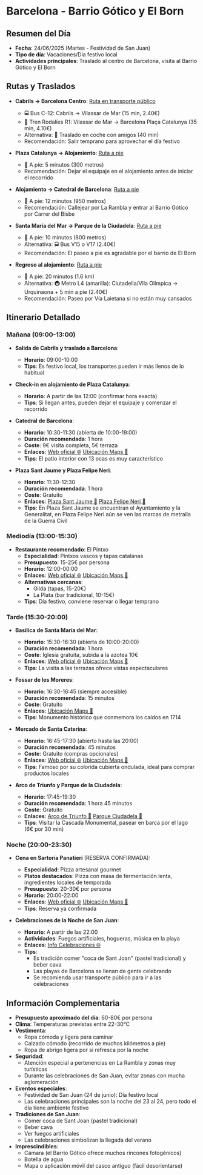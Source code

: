 # Barcelona - Barrio Gótico y El Born

## Resumen del Día
* **Fecha**: 24/06/2025 (Martes - Festividad de San Juan)
* **Tipo de día**: Vacaciones/Día festivo local
* **Actividades principales**: Traslado al centro de Barcelona, visita al Barrio Gótico y El Born

## Rutas y Traslados
* **Cabrils → Barcelona Centro**: [Ruta en transporte público](https://www.google.com/maps/dir/?api=1&origin=Cabrils&destination=Plaza+Catalunya+Barcelona&travelmode=transit)
  * 🚍 Bus C-12: Cabrils → Vilassar de Mar (15 min, 2.40€)
  * 🚆 Tren Rodalies R1: Vilassar de Mar → Barcelona Plaça Catalunya (35 min, 4.10€)
  * Alternativa: 🚗 Traslado en coche con amigos (40 min)
  * Recomendación: Salir temprano para aprovechar el día festivo

* **Plaza Catalunya → Alojamiento**: [Ruta a pie](https://www.google.com/maps/dir/?api=1&origin=Plaza+Catalunya+Barcelona&destination=Plaza+Catalunya+8+Barcelona&travelmode=walking)
  * 🚶 A pie: 5 minutos (300 metros)
  * Recomendación: Dejar el equipaje en el alojamiento antes de iniciar el recorrido

* **Alojamiento → Catedral de Barcelona**: [Ruta a pie](https://www.google.com/maps/dir/?api=1&origin=Plaza+Catalunya+8+Barcelona&destination=Catedral+de+Barcelona&travelmode=walking)
  * 🚶 A pie: 12 minutos (950 metros)
  * Recomendación: Callejear por La Rambla y entrar al Barrio Gótico por Carrer del Bisbe

* **Santa María del Mar → Parque de la Ciudadela**: [Ruta a pie](https://www.google.com/maps/dir/?api=1&origin=Basilica+de+Santa+Maria+del+Mar+Barcelona&destination=Parc+de+la+Ciutadella&travelmode=walking)
  * 🚶 A pie: 10 minutos (800 metros)
  * Alternativa: 🚍 Bus V15 o V17 (2.40€)
  * Recomendación: El paseo a pie es agradable por el barrio de El Born

* **Regreso al alojamiento**: [Ruta a pie](https://www.google.com/maps/dir/?api=1&origin=Parc+de+la+Ciutadella&destination=Plaza+Catalunya+8+Barcelona&travelmode=walking)
  * 🚶 A pie: 20 minutos (1.6 km)
  * Alternativa: 🚇 Metro L4 (amarilla): Ciutadella/Vila Olímpica → Urquinaona + 5 min a pie (2.40€)
  * Recomendación: Paseo por Vía Laietana si no están muy cansados

## Itinerario Detallado
### Mañana (09:00-13:00)
* **Salida de Cabrils y traslado a Barcelona**:
  * **Horario**: 09:00-10:00
  * **Tips**: Es festivo local, los transportes pueden ir más llenos de lo habitual

* **Check-in en alojamiento de Plaza Catalunya**:
  * **Horario**: A partir de las 12:00 (confirmar hora exacta)
  * **Tips**: Si llegan antes, pueden dejar el equipaje y comenzar el recorrido

* **Catedral de Barcelona**:
  * **Horario**: 10:30-11:30 (abierta de 10:00-19:00)
  * **Duración recomendada**: 1 hora
  * **Coste**: 9€ visita completa, 5€ terraza
  * **Enlaces**: [Web oficial 🌐](https://catedralbcn.org) [Ubicación Maps 📍](https://www.google.com/maps/dir/?api=1&destination=Catedral+de+Barcelona&travelmode=walking)
  * **Tips**: El patio interior con 13 ocas es muy característico

* **Plaza Sant Jaume y Plaza Felipe Neri**:
  * **Horario**: 11:30-12:30
  * **Duración recomendada**: 1 hora
  * **Coste**: Gratuito
  * **Enlaces**: [Plaza Sant Jaume 📍](https://www.google.com/maps/dir/?api=1&destination=Plaza+Sant+Jaume+Barcelona&travelmode=walking) [Plaza Felipe Neri 📍](https://www.google.com/maps/dir/?api=1&destination=Plaza+Felipe+Neri+Barcelona&travelmode=walking)
  * **Tips**: En Plaza Sant Jaume se encuentran el Ayuntamiento y la Generalitat, en Plaza Felipe Neri aún se ven las marcas de metralla de la Guerra Civil

### Mediodía (13:00-15:30)
* **Restaurante recomendado**: El Pintxo
  * **Especialidad**: Pintxos vascos y tapas catalanas
  * **Presupuesto**: 15-25€ por persona
  * **Horario**: 12:00-00:00
  * **Enlaces**: [Web oficial 🌐](https://elpintxo.es) [Ubicación Maps 📍](https://www.google.com/maps/dir/?api=1&destination=El+Pintxo+Barcelona&travelmode=walking)
  * **Alternativas cercanas**: 
    * Gilda (tapas, 15-20€)
    * La Plata (bar tradicional, 10-15€)
  * **Tips**: Día festivo, conviene reservar o llegar temprano

### Tarde (15:30-20:00)
* **Basílica de Santa María del Mar**:
  * **Horario**: 15:30-16:30 (abierta de 10:00-20:00)
  * **Duración recomendada**: 1 hora
  * **Coste**: Iglesia gratuita, subida a la azotea 10€
  * **Enlaces**: [Web oficial 🌐](https://www.santamariadelmarbarcelona.org) [Ubicación Maps 📍](https://www.google.com/maps/dir/?api=1&destination=Basilica+de+Santa+Maria+del+Mar+Barcelona&travelmode=walking)
  * **Tips**: La visita a las terrazas ofrece vistas espectaculares

* **Fossar de les Moreres**:
  * **Horario**: 16:30-16:45 (siempre accesible)
  * **Duración recomendada**: 15 minutos
  * **Coste**: Gratuito
  * **Enlaces**: [Ubicación Maps 📍](https://www.google.com/maps/dir/?api=1&destination=Fossar+de+les+Moreres+Barcelona&travelmode=walking)
  * **Tips**: Monumento histórico que conmemora los caídos en 1714

* **Mercado de Santa Caterina**:
  * **Horario**: 16:45-17:30 (abierto hasta las 20:00)
  * **Duración recomendada**: 45 minutos
  * **Coste**: Gratuito (compras opcionales)
  * **Enlaces**: [Web oficial 🌐](https://www.mercatsantacaterina.com) [Ubicación Maps 📍](https://www.google.com/maps/dir/?api=1&destination=Mercat+Santa+Caterina+Barcelona&travelmode=walking)
  * **Tips**: Famoso por su colorida cubierta ondulada, ideal para comprar productos locales

* **Arco de Triunfo y Parque de la Ciudadela**:
  * **Horario**: 17:45-19:30
  * **Duración recomendada**: 1 hora 45 minutos
  * **Coste**: Gratuito
  * **Enlaces**: [Arco de Triunfo 📍](https://www.google.com/maps/dir/?api=1&destination=Arco+de+Triunfo+Barcelona&travelmode=walking) [Parque Ciudadela 📍](https://www.google.com/maps/dir/?api=1&destination=Parc+de+la+Ciutadella+Barcelona&travelmode=walking)
  * **Tips**: Visitar la Cascada Monumental, pasear en barca por el lago (6€ por 30 min)

### Noche (20:00-23:30)
* **Cena en Sartoria Panatieri** (RESERVA CONFIRMADA):
  * **Especialidad**: Pizza artesanal gourmet
  * **Platos destacados**: Pizza con masa de fermentación lenta, ingredientes locales de temporada
  * **Presupuesto**: 20-30€ por persona
  * **Horario**: 20:00-22:00
  * **Enlaces**: [Web oficial 🌐](https://sartoriapanatieri.com) [Ubicación Maps 📍](https://www.google.com/maps/dir/?api=1&destination=Sartoria+Panatieri+Barcelona&travelmode=walking)
  * **Tips**: Reserva ya confirmada

* **Celebraciones de la Noche de San Juan**:
  * **Horario**: A partir de las 22:00
  * **Actividades**: Fuegos artificiales, hogueras, música en la playa
  * **Enlaces**: [Info Celebraciones 🌐](https://www.barcelona.cat/culturapopular/es/fiestas-y-tradiciones/noche-de-san-juan)
  * **Tips**: 
    * Es tradición comer "coca de Sant Joan" (pastel tradicional) y beber cava
    * Las playas de Barcelona se llenan de gente celebrando
    * Se recomienda usar transporte público para ir a las celebraciones

## Información Complementaria
* **Presupuesto aproximado del día**: 60-80€ por persona
* **Clima**: Temperaturas previstas entre 22-30°C
* **Vestimenta**: 
  * Ropa cómoda y ligera para caminar
  * Calzado cómodo (recorrido de muchos kilómetros a pie)
  * Ropa de abrigo ligera por si refresca por la noche
* **Seguridad**: 
  * Atención especial a pertenencias en La Rambla y zonas muy turísticas
  * Durante las celebraciones de San Juan, evitar zonas con mucha aglomeración
* **Eventos especiales**:
  * Festividad de San Juan (24 de junio): Día festivo local
  * Las celebraciones principales son la noche del 23 al 24, pero todo el día tiene ambiente festivo
* **Tradiciones de San Juan**:
  * Comer coca de Sant Joan (pastel tradicional)
  * Beber cava
  * Ver fuegos artificiales
  * Las celebraciones simbolizan la llegada del verano
* **Imprescindibles**:
  * Cámara (el Barrio Gótico ofrece muchos rincones fotogénicos)
  * Botella de agua
  * Mapa o aplicación móvil del casco antiguo (fácil desorientarse)
